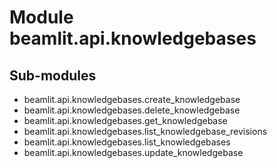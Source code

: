 Module beamlit.api.knowledgebases
=================================

Sub-modules
-----------
* beamlit.api.knowledgebases.create_knowledgebase
* beamlit.api.knowledgebases.delete_knowledgebase
* beamlit.api.knowledgebases.get_knowledgebase
* beamlit.api.knowledgebases.list_knowledgebase_revisions
* beamlit.api.knowledgebases.list_knowledgebases
* beamlit.api.knowledgebases.update_knowledgebase